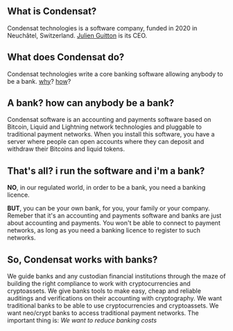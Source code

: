 ## What is Condensat?

Condensat technologies is a software company, funded in 2020 in Neuchâtel, Switzerland.
[Julien Guitton](mailto:julien@condensat.tech) is its CEO.

## What does Condensat do?

Condensat technologies write a core banking software allowing anybody to be a bank.
[why](why)? [how](how)?

## A bank? how can anybody be a bank?

Condensat software is an accounting and payments software based on Bitcoin, Liquid and Lightning network technologies and pluggable to traditional payment networks.
When you install this software, you have a server where people can open accounts where they can deposit and withdraw their Bitcoins and liquid tokens.

## That's all? i run the software and i'm a bank?

**NO**, in our regulated world, in order to be a bank, you need a banking licence.

**BUT**, you can be your own bank, for you, your family or your company.
Remeber that it's an accounting and payments software and banks are just about accounting and payments.
You won't be able to connect to payment networks, as long as you need a banking licence to register to such networks.

## So, Condensat works with banks?

We guide banks and any custodian financial institutions through the maze of building the right compliance to work with cryptocurrencies and cryptoassets.
We give banks tools to make easy, cheap and reliable auditings and verifications on their accounting with cryptography.
We want traditional banks to be able to use cryptocurrencies and cryptoassets.
We want neo/crypt banks to access traditional payment networks.
The important thing is:
*We want to reduce banking costs*
